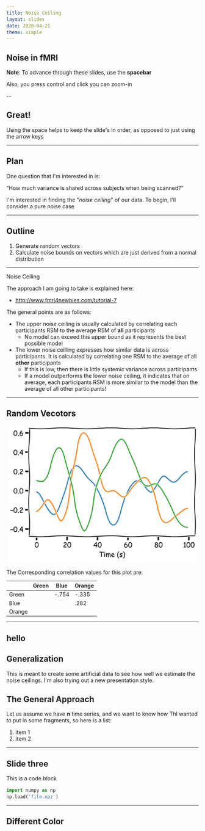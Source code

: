 ```yaml
---
title: Noise Ceiling
layout: slides
date: 2020-04-21
theme: simple
---
```

<div markdown="0">

## Noise in fMRI

**Note**: To advance through these slides, use the **spacebar** 

Also, you press control and click you can zoom-in <!-- .element: class="fragment" data-fragment-index="1" -->


--

## Great!
Using the space helps to keep the slide's in order, as opposed to just using the arrow keys

---

## Plan
One question that I'm interested in is:

<q>How much variance is shared across subjects when being scanned?

I'm interested in finding the "*noise ceiling*" of our data. To begin, I'll consider a pure noise case

---

## Outline
1. Generate random vectors
2. Calculate noise bounds on vectors which are just derived from a normal distribution

---

Noise Ceiling

The approach I am going to take is explained here:
* http://www.fmri4newbies.com/tutorial-7

The general points are as follows:
* The upper noise ceiling is usually calculated by correlating each participants RSM to the average RSM of **all** participants 
    * No model can exceed this upper bound as it represents the best possible model 
* The lower noise ceilling expresses how similar data is across participants. It is calculated by correlating one RSM to the average of all **other** participants 
    * If this is low, then there is little systemic variance across participants 
    * If a model outperforms the lower noise ceiling, it indicates that on average, each participants RSM is more similar to the model than the average of all other participants!

---

## Random Vecotors

![3 series](/assets/3_rand_series.svg) <!-- .element: class="fragment" data-fragment-index="1" -->

The Corresponding correlation values for this plot are:

|        | Green | Blue  | Orange |
|--------|-------|-------|--------|
| Green  |       | -.754 | -.335  |
| Blue   |       |       | .282   |
| Orange |       |       |        | 


<!-- .element: class="fragment" data-fragment-index="2" -->

---

## hello



## Generalization

This is meant to create some artificial data to see how well we estimate the noise ceilings. I'm also trying out a new presentation style.




## The General Approach
Let us assume we have **n** time series, and we want to know how ThI wanted to put in some fragments, so here is a list:
1. item 1 <!-- .element: class="fragment" data-fragment-index="1" -->
2. item 2 <!-- .element: class="fragment" data-fragment-index="2" --> 

---

## Slide three
This is a code block
```python
import numpy as np
np.load('file.npz')
```

---

<!-- .slide: data-background="#9e8c16" -->
## Different Color


</div> 